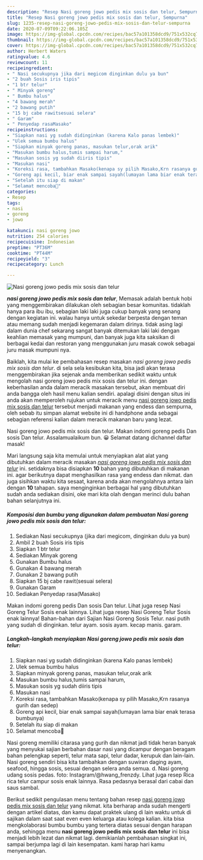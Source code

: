 ```yaml
---
description: "Resep Nasi goreng jowo pedis mix sosis dan telur, Sempurna"
title: "Resep Nasi goreng jowo pedis mix sosis dan telur, Sempurna"
slug: 1235-resep-nasi-goreng-jowo-pedis-mix-sosis-dan-telur-sempurna
date: 2020-07-09T09:22:06.105Z
image: https://img-global.cpcdn.com/recipes/bac57a101358dcd9/751x532cq70/nasi-goreng-jowo-pedis-mix-sosis-dan-telur-foto-resep-utama.jpg
thumbnail: https://img-global.cpcdn.com/recipes/bac57a101358dcd9/751x532cq70/nasi-goreng-jowo-pedis-mix-sosis-dan-telur-foto-resep-utama.jpg
cover: https://img-global.cpcdn.com/recipes/bac57a101358dcd9/751x532cq70/nasi-goreng-jowo-pedis-mix-sosis-dan-telur-foto-resep-utama.jpg
author: Herbert Waters
ratingvalue: 4.6
reviewcount: 11
recipeingredient:
- " Nasi secukupnya jika dari megicom dinginkan dulu ya bun"
- "2 buah Sosis iris tipis"
- "1 btr telur"
- " Minyak goreng"
- " Bumbu halus"
- "4 bawang merah"
- "2 bawang putih"
- "15 bj cabe rawitsesuai selera"
- " Garam"
- " Penyedap rasaMasako"
recipeinstructions:
- "Siapkan nasi yg sudah didinginkan (karena Kalo panas lembek)"
- "Ulek semua bumbu halus"
- "Siapkan minyak goreng panas, masukan telur,orak arik"
- "Masukan bumbu halus,tumis sampai harum,"
- "Masukan sosis yg sudah diiris tipis"
- "Masukan nasi"
- "Koreksi rasa, tambahkan Masako(kenapa sy pilih Masako,Krn rasanya gurih dan sedep)"
- "Goreng api kecil, biar enak sampai sayah(lumayan lama biar enak terasa bumbunya)"
- "Setelah itu siap di makan"
- "Selamat mencoba🤗"
categories:
- Resep
tags:
- nasi
- goreng
- jowo

katakunci: nasi goreng jowo 
nutrition: 254 calories
recipecuisine: Indonesian
preptime: "PT36M"
cooktime: "PT44M"
recipeyield: "3"
recipecategory: Lunch

---
```



![Nasi goreng jowo pedis mix sosis dan telur](https://img-global.cpcdn.com/recipes/bac57a101358dcd9/751x532cq70/nasi-goreng-jowo-pedis-mix-sosis-dan-telur-foto-resep-utama.jpg)

<b><i>nasi goreng jowo pedis mix sosis dan telur</i></b>, Memasak adalah bentuk hobi yang menggembirakan dilakukan oleh sebagian besar komunitas. tidaklah hanya para ibu ibu, sebagian laki laki juga cukup banyak yang senang dengan kegiatan ini. walau hanya untuk sekedar berpesta dengan teman atau memang sudah menjadi kegemaran dalam dirinya. tidak asing lagi dalam dunia chef sekarang sangat banyak ditemukan laki laki dengan keahlian memasak yang mumpuni, dan banyak juga kita saksikan di berbagai kedai dan restoran yang menggunakan juru masak cowok sebagai juru masak mumpuni nya.

Baiklah, kita mulai ke pembahasan resep masakan <i>nasi goreng jowo pedis mix sosis dan telur</i>. di sela sela kesibukan kita, bisa jadi akan terasa menggembirakan jika sejenak anda memberikan sedikit waktu untuk mengolah nasi goreng jowo pedis mix sosis dan telur ini. dengan keberhasilan anda dalam meracik masakan tersebut, akan membuat diri anda bangga oleh hasil menu kalian sendiri. apalagi disini dengan situs ini anda akan memperoleh rujukan untuk meracik menu <u>nasi goreng jowo pedis mix sosis dan telur</u> tersebut menjadi makanan yang endess dan sempurna, oleh sebab itu simpan alamat website ini di handphone anda sebagai sebagian referensi kalian dalam meracik makanan baru yang lezat.

Nasi goreng jowo pedis mix sosis dan telur. Makan indomi goreng pedis Dan sosis Dan telur. Assalamualaikum bun. 😀 Selamat datang dichannel daftar masak!


Mari langsung saja kita memulai untuk menyiapkan alat alat yang dibutuhkan dalam meracik masakan <u><i>nasi goreng jowo pedis mix sosis dan telur</i></u> ini. setidaknya bisa disiapkan <b>10</b> bahan yang dibutuhkan di makanan ini. agar berikutnya dapat menghasilkan rasa yang endess dan nikmat. dan juga sisihkan waktu kita sesaat, karena anda akan mengolahnya antara lain dengan <b>10</b> tahapan. saya menginginkan berbagai hal yang dibutuhkan sudah anda sediakan disini, oke mari kita olah dengan merinci dulu bahan bahan selanjutnya ini.

<!--inarticleads1-->

##### Komposisi dan bumbu yang digunakan dalam pembuatan Nasi goreng jowo pedis mix sosis dan telur:

1. Sediakan  Nasi secukupnya (jika dari megicom, dinginkan dulu ya bun)
1. Ambil 2 buah Sosis iris tipis
1. Siapkan 1 btr telur
1. Sediakan  Minyak goreng
1. Gunakan  Bumbu halus
1. Gunakan 4 bawang merah
1. Gunakan 2 bawang putih
1. Siapkan 15 bj cabe rawit(sesuai selera)
1. Gunakan  Garam
1. Sediakan  Penyedap rasa(Masako)


Makan indomi goreng pedis Dan sosis Dan telur. Lihat juga resep Nasi Goreng Telur Sosis enak lainnya. Lihat juga resep Nasi Goreng Telur Sosis enak lainnya! Bahan-bahan dari Sajian Nasi Goreng Sosis Telur. nasi putih yang sudah di dinginkan. telur ayam. sosis ayam. kecap manis. garam. 

<!--inarticleads2-->

##### Langkah-langkah menyiapkan Nasi goreng jowo pedis mix sosis dan telur:

1. Siapkan nasi yg sudah didinginkan (karena Kalo panas lembek)
1. Ulek semua bumbu halus
1. Siapkan minyak goreng panas, masukan telur,orak arik
1. Masukan bumbu halus,tumis sampai harum,
1. Masukan sosis yg sudah diiris tipis
1. Masukan nasi
1. Koreksi rasa, tambahkan Masako(kenapa sy pilih Masako,Krn rasanya gurih dan sedep)
1. Goreng api kecil, biar enak sampai sayah(lumayan lama biar enak terasa bumbunya)
1. Setelah itu siap di makan
1. Selamat mencoba🤗


Nasi goreng memiliki citarasa yang gurih dan nikmat jadi tidak heran banyak yang menyukai sajian berbahan dasar nasi yang dicampur dengan beragam bahan pelengkap seperti, telur mata sapi, telur dadar, kerupuk dan lain-lain. Nasi goreng sendiri bisa kita tambahkan dengan suwiran daging ayam, seafood, hingga sosis, sesuai dengan selera anda semua. d. Nasi goreng udang sosis pedas. foto: Instagram/@hwang_frenzdy. Lihat juga resep Rica rica telur campur sosis enak lainnya. Rasa pedasnya berasal dari cabai dan saus sambal. 

Berikut sedikit pengulasan menu tentang bahan resep <u>nasi goreng jowo pedis mix sosis dan telur</u> yang nikmat. kita berharap anda sudah mengerti dengan artikel diatas, dan kamu dapat praktek ulang di lain waktu untuk di sajikan dalam saat saat even even keluarga atau kolega kalian. kita bisa mengkolaborasi bumbu bumbu yang tertera diatas sesuai dengan harapan anda, sehingga menu <b>nasi goreng jowo pedis mix sosis dan telur</b> ini bisa menjadi lebih lezat dan nikmat lagi. demikianlah pembahasan singkat ini, sampai berjumpa lagi di lain kesempatan. kami harap hari kamu menyenangkan.
